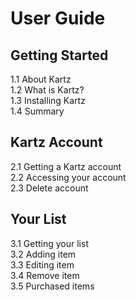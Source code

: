 # User Guide

## Getting Started

1.1 About Kartz  
1.2 What is Kartz?  
1.3 Installing Kartz  
1.4 Summary  

## Kartz Account

2.1 Getting a Kartz account  
2.2 Accessing your account  
2.3 Delete account  

## Your List

3.1 Getting your list  
3.2 Adding item  
3.3 Editing item  
3.4 Remove item  
3.5 Purchased items  
